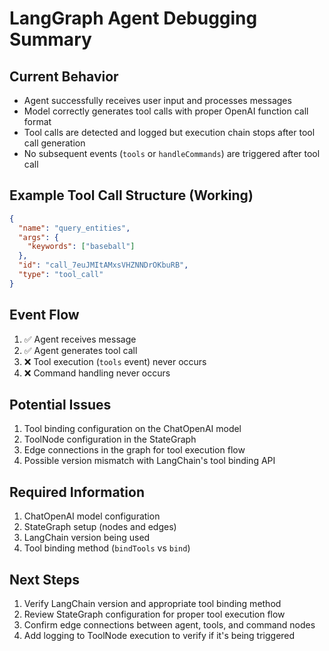 # LangGraph Agent Debugging Summary

## Current Behavior
- Agent successfully receives user input and processes messages
- Model correctly generates tool calls with proper OpenAI function call format
- Tool calls are detected and logged but execution chain stops after tool call generation
- No subsequent events (`tools` or `handleCommands`) are triggered after tool call

## Example Tool Call Structure (Working)
```json
{
  "name": "query_entities",
  "args": {
    "keywords": ["baseball"]
  },
  "id": "call_7euJMItAMxsVHZNNDrOKbuRB",
  "type": "tool_call"
}
```

## Event Flow
1. ✅ Agent receives message
2. ✅ Agent generates tool call
3. ❌ Tool execution (`tools` event) never occurs
4. ❌ Command handling never occurs

## Potential Issues
1. Tool binding configuration on the ChatOpenAI model
2. ToolNode configuration in the StateGraph
3. Edge connections in the graph for tool execution flow
4. Possible version mismatch with LangChain's tool binding API

## Required Information
1. ChatOpenAI model configuration
2. StateGraph setup (nodes and edges)
3. LangChain version being used
4. Tool binding method (`bindTools` vs `bind`)

## Next Steps
1. Verify LangChain version and appropriate tool binding method
2. Review StateGraph configuration for proper tool execution flow
3. Confirm edge connections between agent, tools, and command nodes
4. Add logging to ToolNode execution to verify if it's being triggered 